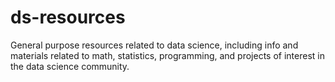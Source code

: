 # ds-resources
General purpose resources related to data science, including info and materials related to math, statistics, programming, and projects of interest in the data science community.

